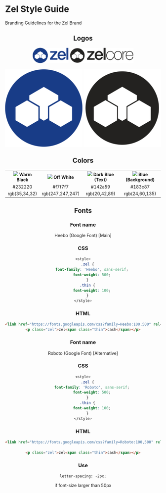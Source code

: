# Zel Style Guide
Branding Guidelines for the Zel Brand
<div style="text-align:center">

## Logos

<img src="png/Zel-Text.png" alt="Zel Logo with Text" height="50px"/>
<img src="png/ZelCore-Text.png" alt="ZelCore Logo with Text" height="50px"/>
<br/>
<br/>
<img src="png/Zel-Round.png" alt="Zel Logo Round" width="250px"/>
<img src="png/ZelCore-Round.png" alt="ZelCore Logo Round" width="250px"/>

## Colors

<table style="width:100%">
  <tr>
    <th><img src="https://placehold.it/15/232220/000000?text=+"> Warm Black</th>
    <th><img src="https://placehold.it/15/f7f7f7/000000?text=+"> Off White</th>
    <th><img src="https://placehold.it/15/142a59/000000?text=+"> Dark Blue (Text)</th>
    <th><img src="https://placehold.it/15/183c87/000000?text=+"> Blue (Background)</th>
  </tr>
  <tr>
    <td>#232220</td>
    <td>#f7f7f7</td> 
    <td>#142a59</td>
    <td>#183c87</td>
  </tr>
  <tr>
    <td>rgb(35,34,32)</td>
    <td>rgb(247,247,247)</td> 
    <td>rgb(20,42,89)</td>
    <td>rgb(24,60,135)</td>
  </tr>
</table>

## Fonts

### Font name
Heebo (Google Font) [Main]

### CSS
```css
<style>
    .zel {
    	font-family: 'Heebo', sans-serif;
        font-weight: 500;
    }
    .thin {
        font-weight: 100;
    }
</style>
```

### HTML

```html
<link href="https://fonts.googleapis.com/css?family=Heebo:100,500" rel="stylesheet">
<p class="zel">zel<span class="thin">cash</span></p>
```

### Font name
Roboto (Google Font) [Alternative]

### CSS
```css
<style>
    .zel {
        font-family: 'Roboto', sans-serif;
        font-weight: 500;
    }
    .thin {
        font-weight: 100;
    }
</style>
```

### HTML

```html
<link href="https://fonts.googleapis.com/css?family=Roboto:100,500" rel="stylesheet">

<p class="zel">zel<span class="thin">cash</span></p>
```

### Use
```
letter-spacing: -2px;
```
if font-size larger than 50px

</div>